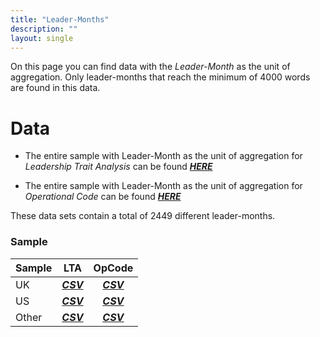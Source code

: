 ```yaml
---
title: "Leader-Months"
description: ""
layout: single
---
```



On this page you can find data with the *Leader-Month* as the unit of aggregation. Only leader-months that reach the minimum of 4000 words are found in this data.

# Data

* The entire sample with Leader-Month as the unit of aggregation for *Leadership Trait Analysis* can be found [**_HERE_**](https://raw.githubusercontent.com/JELambert/Psych_Agg/master/data/csv/month_lta.csv)

* The entire sample with Leader-Month as the unit of aggregation for *Operational Code* can be found [**_HERE_**](https://raw.githubusercontent.com/JELambert/Psych_Agg/master/data/csv/month_opcode.csv)

These data sets contain a total of 2449 different leader-months.

### Sample

| Sample |                             LTA                             |                             OpCode                             |
|--------|:-----------------------------------------------------------:|:--------------------------------------------------------------:|
|   UK   |   [**_CSV_**](https://raw.githubusercontent.com/JELambert/Psych_Agg/master/data/csv/uk_month_lta.csv)  |   [**_CSV_**](https://raw.githubusercontent.com/JELambert/Psych_Agg/master/data/csv/uk_month_opcode.csv)  |
|   US   |   [**_CSV_**](https://raw.githubusercontent.com/JELambert/Psych_Agg/master/data/csv/us_month_lta.csv)  |   [**_CSV_**](https://raw.githubusercontent.com/JELambert/Psych_Agg/master/data/csv/us_month_opcode.csv)  |
| Other  | [**_CSV_**](https://raw.githubusercontent.com/JELambert/Psych_Agg/master/data/csv/other_month_lta.csv) | [**_CSV_**](https://raw.githubusercontent.com/JELambert/Psych_Agg/master/data/csv/other_month_opcode.csv) |

